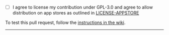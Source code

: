 - [ ] I agree to license my contribution under GPL-3.0 and agree to allow distribution on app stores as outlined in [LICENSE-APPSTORE](https://github.com/erkinalp/EditTogether/blob/master/LICENSE-APPSTORE.txt)

To test this pull request, follow the [instructions in the wiki](https://github.com/erkinalp/EditTogether/wiki/Testing-a-Pull-Request).

***
